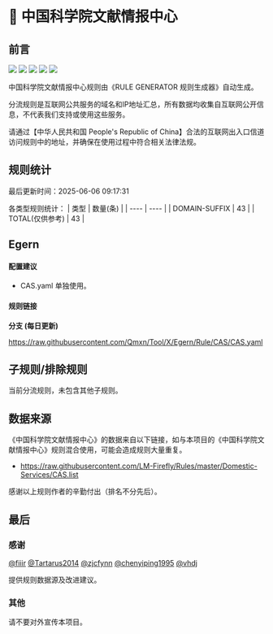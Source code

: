# 🧸 中国科学院文献情报中心

## 前言

![](https://shields.io/badge/-移除重复规则-ff69b4) ![](https://shields.io/badge/-DOMAIN与DOMAIN--SUFFIX合并-green) ![](https://shields.io/badge/-DOMAIN--SUFFIX间合并-critical) ![](https://shields.io/badge/-DOMAIN--SUFFIX与DOMAIN--KEYWORD合并-blue) ![](https://shields.io/badge/-IP--CIDR(6)合并-blueviolet) 

中国科学院文献情报中心规则由《RULE GENERATOR 规则生成器》自动生成。

分流规则是互联网公共服务的域名和IP地址汇总，所有数据均收集自互联网公开信息，不代表我们支持或使用这些服务。

请通过【中华人民共和国 People's Republic of China】合法的互联网出入口信道访问规则中的地址，并确保在使用过程中符合相关法律法规。

## 规则统计

最后更新时间：2025-06-06 09:17:31

各类型规则统计：
| 类型 | 数量(条)  | 
| ---- | ----  |
| DOMAIN-SUFFIX | 43  | 
| TOTAL(仅供参考) | 43  | 


## Egern 

#### 配置建议
- CAS.yaml 单独使用。

#### 规则链接
**分支 (每日更新)**

https://raw.githubusercontent.com/Qmxn/Tool/X/Egern/Rule/CAS/CAS.yaml











## 子规则/排除规则


当前分流规则，未包含其他子规则。

## 数据来源

《中国科学院文献情报中心》的数据来自以下链接，如与本项目的《中国科学院文献情报中心》规则混合使用，可能会造成规则大量重复。

- https://raw.githubusercontent.com/LM-Firefly/Rules/master/Domestic-Services/CAS.list


感谢以上规则作者的辛勤付出（排名不分先后）。

## 最后

### 感谢

[@fiiir](https://github.com/fiiir) [@Tartarus2014](https://github.com/Tartarus2014) [@zjcfynn](https://github.com/zjcfynn) [@chenyiping1995](https://github.com/chenyiping1995) [@vhdj](https://github.com/vhdj)

提供规则数据源及改进建议。

### 其他

请不要对外宣传本项目。